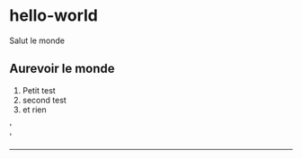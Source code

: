 # hello-world
Salut le monde
## Aurevoir le monde
1. Petit test
2. second test
3. et rien

'<br>'

---

